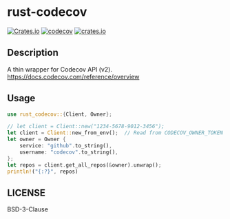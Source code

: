 # rust-codecov

[![Crates.io](https://img.shields.io/crates/d/rust-codecov)](https://crates.io/crates/rust-codecov)
[![codecov](https://codecov.io/gh/kitsuyui/rust-codecov/branch/main/graph/badge.svg?token=0OM9KWFZQC)](https://codecov.io/gh/kitsuyui/rust-codecov)
[![crates.io](https://img.shields.io/crates/v/rust-codecov.svg)](https://crates.io/crates/rust-codecov)

## Description

A thin wrapper for Codecov API (v2).
https://docs.codecov.com/reference/overview

## Usage

```rust
use rust_codecov::{Client, Owner};

// let client = Client::new("1234-5678-9012-3456");
let client = Client::new_from_env();  // Read from CODECOV_OWNER_TOKEN
let owner = Owner {
    service: "github".to_string(),
    username: "codecov".to_string(),
};
let repos = client.get_all_repos(&owner).unwrap();
println!("{:?}", repos)
```

## LICENSE

BSD-3-Clause
